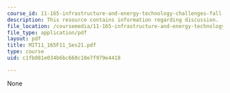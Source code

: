 ```yaml
---
course_id: 11-165-infrastructure-and-energy-technology-challenges-fall-2011
description: This resource contains information regarding discussion.
file_location: /coursemedia/11-165-infrastructure-and-energy-technology-challenges-fall-2011/c1fb081e034b6bc660c10e7f979e4418_MIT11_165F11_Ses21.pdf
file_type: application/pdf
layout: pdf
title: MIT11_165F11_Ses21.pdf
type: course
uid: c1fb081e034b6bc660c10e7f979e4418

---
```

None